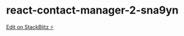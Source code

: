 # react-contact-manager-2-sna9yn

[Edit on StackBlitz ⚡️](https://stackblitz.com/edit/react-contact-manager-2-sna9yn)